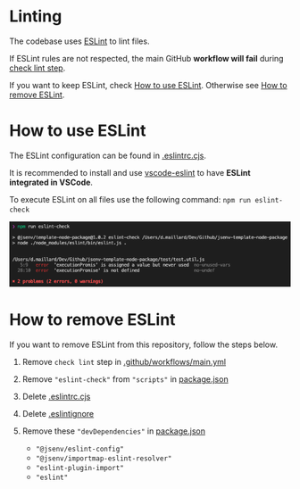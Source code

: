 # Linting

The codebase uses [ESLint](https://eslint.org) to lint files.

If ESLint rules are not respected, the main GitHub **workflow will fail** during [check lint step](../../.github/workflows/main.yml#L43).

If you want to keep ESLint, check [How to use ESLint](#How-to-use-eslint). Otherwise see [How to remove ESLint](#How-to-remove-eslint).

# How to use ESLint

The ESLint configuration can be found in [.eslintrc.cjs](../../.eslintrc.cjs).

It is recommended to install and use [vscode-eslint](https://marketplace.visualstudio.com/items?itemName=dbaeumer.vscode-eslint) to have **ESLint integrated in VSCode**.

To execute ESLint on all files use the following command: `npm run eslint-check`

![stuff](./eslint-check-terminal.png)

# How to remove ESLint

If you want to remove ESLint from this repository, follow the steps below.

1. Remove `check lint` step in [.github/workflows/main.yml](../../.github/workflows/main.yml#L43)
2. Remove `"eslint-check"` from `"scripts"` in [package.json](../../package.json#L47)
3. Delete [.eslintrc.cjs](../../.eslintrc.cjs)
4. Delete [.eslintignore](../../.eslintignore)
5. Remove these `"devDependencies"` in [package.json](../../package.json#L63)

   - `"@jsenv/eslint-config"`
   - `"@jsenv/importmap-eslint-resolver"`
   - `"eslint-plugin-import"`
   - `"eslint"`
